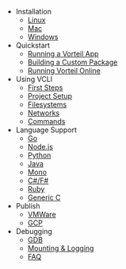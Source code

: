 <!-- docs/_sidebar.md -->

- Installation
	- [Linux](install/install_linux.md)
	- [Mac](install/install_mac.md)
	- [Windows](install/install_win.md)
- Quickstart
	- [Running a Vorteil App](quick/first_run.md)
	- [Building a Custom Package](quick/first_changes.md)
	- [Running Vorteil Online](quick/online.md)
- Using VCLI
	- [First Steps](vcli/vcli.md)
	- [Project Setup](vcli/conf.md)
	- [Filesystems](vcli/fs.md)
	- [Networks](vcli/network.md)
	- [Commands](vcli/cmds.md)
- Language Support
	- [Go](lang/go.md)
	- [Node.js](lang/node.md)
	- [Python](lang/python.md)
	- [Java](lang/java.md)
	- [Mono](lang/mono.md)
	- [C#/F#](lang/dotnet.md)
	- [Ruby](lang/ruby.md)
	- [Generic C](lang/genric.md)
- Publish
	- [VMWare](publish/vmware.md)
	- [GCP](publish/gcp.md)
- Debugging
	- [GDB](debug/gdb.md)
	- [Mounting & Logging](debug/log.md)
	- [FAQ](debug/faq.md)
